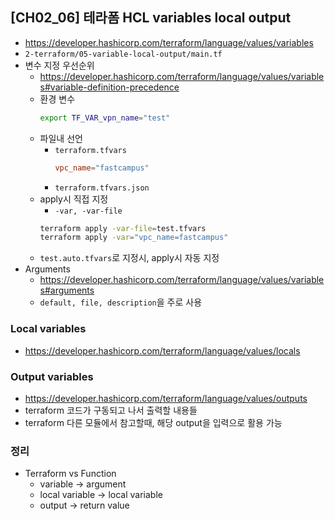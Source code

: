 ## [CH02_06] 테라폼 HCL variables local output
- https://developer.hashicorp.com/terraform/language/values/variables
- `2-terraform/05-variable-local-output/main.tf`
- 변수 지정 우선순위
  - https://developer.hashicorp.com/terraform/language/values/variables#variable-definition-precedence
  - 환경 변수
    ```bash
    export TF_VAR_vpn_name="test"
    ```
  - 파일내 선언 
    - `terraform.tfvars`
      ```conf
      vpc_name="fastcampus"
      ```
    - `terraform.tfvars.json`
  - apply시 직접 지정
    - `-var, -var-file`
    ```bash
    terraform apply -var-file=test.tfvars
    terraform apply -var="vpc_name=fastcampus"
    ```
  - `test.auto.tfvars`로 지정시, apply시 자동 지정
- Arguments
  - https://developer.hashicorp.com/terraform/language/values/variables#arguments
  - `default, file, description`을 주로 사용

### Local variables
- https://developer.hashicorp.com/terraform/language/values/locals
  
### Output variables
- https://developer.hashicorp.com/terraform/language/values/outputs
- terraform 코드가 구동되고 나서 출력할 내용들
- terraform 다른 모듈에서 참고할때, 해당 output을 입력으로 활용 가능

### 정리
- Terraform vs Function
  - variable -> argument
  - local variable -> local variable
  - output -> return value
